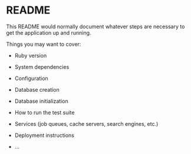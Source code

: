 


# README

This README would normally document whatever steps are necessary to get the
application up and running.

Things you may want to cover:

* Ruby version

* System dependencies

* Configuration

* Database creation


* Database initialization

* How to run the test suite

* Services (job queues, cache servers, search engines, etc.)

* Deployment instructions

* ...
